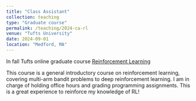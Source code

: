 ```yaml
---
title: "Class Assistant"
collection: teaching
type: "Graduate course"
permalink: /teaching/2024-ca-rl
venue: "Tufts University"
date: 2024-09-01
location: "Medford, MA"
---
```


In fall Tufts online graduate course [Reinforcement Learning](https://www.cs.tufts.edu/comp/138/)

This course is a general introductory course on reinforcement learning, covering multi-arm bandit problems to deep reinforcement learning. I am in charge of holding office hours and grading programming assignments. This is a great experience to reinforce my knowledge of RL!